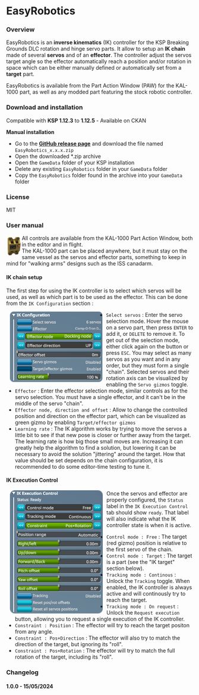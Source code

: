 # EasyRobotics

### Overview

EasyRobotics is an **inverse kinematics** (IK) controller for the KSP Breaking Grounds DLC rotation and hinge servo parts. It allow to setup an **IK chain** made of several **servos** and of an **effector**. The controller adjust the servos target angle so the effector automatically reach a position and/or rotation in space which can be either manually defined or automatically set from a **target** part.

EasyRobotics is available from the Part Action Window (PAW) for the KAL-1000 part, as well as any modded part featuring the stock robotic controller.

### Download and installation

Compatible with **KSP 1.12.3** to **1.12.5** - Available on CKAN

**Manual installation**

- Go to the **[GitHub release page](https://github.com/gotmachine/EasyRobotics/releases)** and download the file named `EasyRobotics_x.x.x.zip`
- Open the downloaded *.zip archive
- Open the `GameData` folder of your KSP installation
- Delete any existing `EasyRobotics` folder in your `GameData` folder
- Copy the `EasyRobotics` folder found in the archive into your `GameData` folder

### License

MIT

### User manual

<img align="left" width="42" height="58" src="https://raw.githubusercontent.com/gotmachine/EasyRobotics/master/Images/KAL-1000.png">

All controls are available from the KAL-1000 Part Action Window, both in the editor and in flight.
<br/>The KAL-1000 part can be placed anywhere, but it must stay on the same vessel as the servos and effector parts, something to keep in mind for "walking arms" designs such as the ISS canadarm.

#### IK chain setup
The first step for using the IK controller is to select which servos will be used, as well as which part is to be used as the effector.
This can be done from the `IK Configuration` section :

<img align="left" hspace="10" src="https://raw.githubusercontent.com/gotmachine/EasyRobotics/master/Images/IKConfig.png ">

- `Select servos` : Enter the servo selection mode. Hover the mouse on a servo part, then press `ENTER` to add it, or `DELETE` to remove it. To get out of the selection mode, either click again on the button or press `ESC`. You may select as many servos as you want and in any order, but they must form a single "chain". Selected servos and their rotation axis can be visualized by enabling the `Servo gizmos` toggle.
- `Effector` : Enter the effector selection mode, similar controls as for the servo selection. You must have a single effector, and it can't be in the middle of the servo "chain".
- `Effector node, direction and offset` : Allow to change the controlled position and direction on the effector part, which can be visualized as green gizmo by enabling `Target/effector gizmos`
- `Learning rate` : The IK algorithm works by trying to move the servos a little bit to see if that new pose is closer or further away from the target. The learning rate is how big those small moves are. Increasing it can greatly help the algorithm to find a solution, but lowering it can be necessary to avoid the solution "jittering" around the target. How that value should be set depends on the chain configuration, it is recommended to do some editor-time testing to tune it.

#### IK Execution Control
<img align="left" hspace="10" src="https://raw.githubusercontent.com/gotmachine/EasyRobotics/master/Images/IKExec.png ">

Once the servos and effector are properly configured, the `Status` label in the `IK Execution Control` tab should show `ready`. That label will also indicate what the IK controller state is when it is active.
- `Control mode : Free` : The target (red gizmo) position is relative to the first servo of the chain. 
- `Control mode : Target` : The target is a part (see the "IK target" section below).
- `Tracking mode : Continous` : Unlock the `Tracking` toggle. When enabled, the IK controller is always active and will continously try to reach the target. 
- `Tracking mode : On request` : Unlock the `Request execution` button, allowing you to request a single execution of the IK controller.
- `Constraint : Position` : The effector will try to reach the target positon from any angle.
- `Constraint : Pos+Direction` : The effector will also try to match the direction of the target, but ignoring its "roll".
- `Constraint : Pos+Rotation` : The effector will try to match the full rotation of the target, including its "roll".



### Changelog

#### 1.0.0 - 15/05/2024

